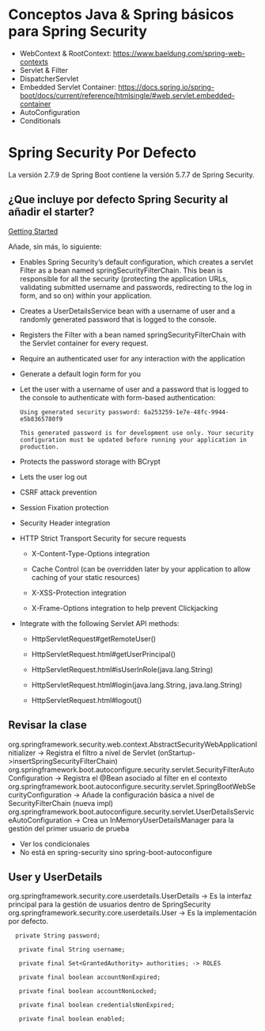 # Conceptos Java & Spring básicos para Spring Security

* WebContext & RootContext: https://www.baeldung.com/spring-web-contexts
* Servlet & Filter
* DispatcherServlet 
* Embedded Servlet Container: https://docs.spring.io/spring-boot/docs/current/reference/htmlsingle/#web.servlet.embedded-container
* AutoConfiguration
* Conditionals

# Spring Security Por Defecto

La versión 2.7.9 de Spring Boot contiene la versión 5.7.7 de Spring Security.

## ¿Que incluye por defecto Spring Security al añadir el starter?

[Getting Started](https://docs.spring.io/spring-security/reference/5.7/servlet/getting-started.html)

Añade, sin más, lo siguiente:

* Enables Spring Security’s default configuration, which creates a servlet Filter as a bean named springSecurityFilterChain. This bean is responsible for all the security (protecting the application URLs, validating submitted username and passwords, redirecting to the log in form, and so on) within your application.

* Creates a UserDetailsService bean with a username of user and a randomly generated password that is logged to the console.

* Registers the Filter with a bean named springSecurityFilterChain with the Servlet container for every request.

* Require an authenticated user for any interaction with the application

* Generate a default login form for you

* Let the user with a username of user and a password that is logged to the console to authenticate with form-based authentication:

  ```
  Using generated security password: 6a253259-1e7e-48fc-9944-e5b8365780f9

  This generated password is for development use only. Your security configuration must be updated before running your application in production.
  ```

* Protects the password storage with BCrypt

* Lets the user log out

* CSRF attack prevention

* Session Fixation protection

* Security Header integration

* HTTP Strict Transport Security for secure requests

   * X-Content-Type-Options integration

   * Cache Control (can be overridden later by your application to allow caching of your static resources)

   * X-XSS-Protection integration

   * X-Frame-Options integration to help prevent Clickjacking

* Integrate with the following Servlet API methods:

  * HttpServletRequest#getRemoteUser()

  * HttpServletRequest.html#getUserPrincipal()

  * HttpServletRequest.html#isUserInRole(java.lang.String)

  * HttpServletRequest.html#login(java.lang.String, java.lang.String)

  * HttpServletRequest.html#logout()

## Revisar la clase

org.springframework.security.web.context.AbstractSecurityWebApplicationInitializer -> Registra el filtro a nivel de Servlet (onStartup->insertSpringSecurityFilterChain)
org.springframework.boot.autoconfigure.security.servlet.SecurityFilterAutoConfiguration -> Registra el @Bean asociado al filter en el contexto
org.springframework.boot.autoconfigure.security.servlet.SpringBootWebSecurityConfiguration -> Añade la configuración básica a nivel de SecurityFilterChain (nueva impl)
org.springframework.boot.autoconfigure.security.servlet.UserDetailsServiceAutoConfiguration -> Crea un InMemoryUserDetailsManager para la gestión del primer usuario de prueba


* Ver los condicionales
* No está en spring-security sino spring-boot-autoconfigure

 
 ## User y UserDetails
 
  org.springframework.security.core.userdetails.UserDetails -> Es la interfaz principal para la gestión de usuarios dentro de SpringSecurity
 org.springframework.security.core.userdetails.User -> Es la implementación por defecto.

 
 ```
   private String password;

	private final String username;

	private final Set<GrantedAuthority> authorities; -> ROLES

	private final boolean accountNonExpired;

	private final boolean accountNonLocked;

	private final boolean credentialsNonExpired;

	private final boolean enabled;
 ```
